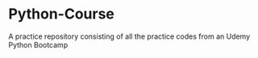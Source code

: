 # Python-Course
A practice repository consisting of all the practice codes from an Udemy Python Bootcamp
